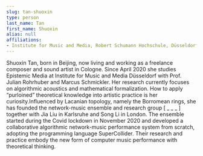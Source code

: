 ```yaml
---
slug: tan-shuoxin
type: person
last_name: Tan
first_name: Shuoxin
alias: null
affiliations:
- Institute for Music and Media, Robert Schumann Hochschule, Düsseldorf, Germany
---
```


Shuoxin Tan, born in Beijing, now living and working as a freelance composer and sound artist in Cologne. Since April 2020 she studies Epistemic Media at Institute for
Music and Media Düsseldorf with Prof. Julian Rohrhuber and Marcus Schmickler. Her research currently focuses on algorithmic acoustics and mathematical formalization. How to apply “purloined” theoretical knowledge into artistic practice is her curiosity.Influenced by Lacanian topology, namely the Borromean rings, she has founded the network-music ensemble and research group [ _ _ _ ] together with Jia Liu in Karlsruhe and Song Li in London. The ensemble started during the Covid lockdown in November 2020 and developed a collaborative algorithmic network-music performance system from scratch, adopting the programming language SuperCollider. Their research and practice embody the new form of computer music performance with theoretical thinking.